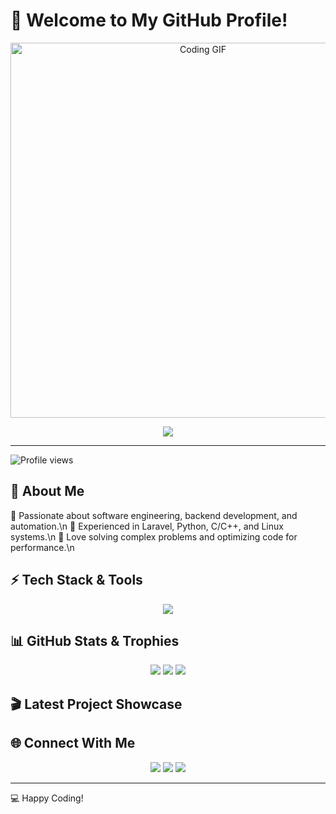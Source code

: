 # 👋 Welcome to My GitHub Profile!

<p align="center">
  <img src="https://media.giphy.com/media/qgQUggAC3Pfv687qPC/giphy.gif" width="600" alt="Coding GIF">
</p>

<p align="center">
  <img src="https://readme-typing-svg.herokuapp.com?font=Fira+Code&size=22&pause=1000&color=FF5733&center=true&vCenter=true&width=600&lines=Software+Engineer+%7C+Backend+Developer;Laravel+%7C+Python+%7C+C%2B%2B+%7C+Linux;Building+Scalable+%26+Efficient+Systems;Always+Learning+%26+Improving!" />
</p>

---

![Profile views](https://komarev.com/ghpvc/?username=Youssef-Mekkkawy&color=blue)

## 🚀 About Me
🔹 Passionate about software engineering, backend development, and automation.\n
🔹 Experienced in Laravel, Python, C/C++, and Linux systems.\n
🔹 Love solving complex problems and optimizing code for performance.\n

## ⚡ Tech Stack & Tools
<p align="center">
  <img src="https://skillicons.dev/icons?i=laravel,php,python,cpp,linux,bash,git,docker&theme=light" />
</p>

## 📊 GitHub Stats & Trophies
<p align="center">
  <img src="https://github-readme-stats.vercel.app/api?username=Youssef-Mekkkawy&show_icons=true&theme=dracula" />
  <img src="https://github-readme-streak-stats.herokuapp.com/?user=Youssef-Mekkkawy&theme=dracula" />
  <img src="https://github-profile-trophy.vercel.app/?username=Youssef-Mekkkawy&theme=dracula" />
</p>

## 🎬 Latest Project Showcase


## 🌐 Connect With Me
<p align="center">
  <a href="mailto:your-email@example.com"><img src="https://img.shields.io/badge/Email-Mail%20Me-red?style=flat&logo=gmail" /></a>
  <a href="https://linkedin.com/in/your-profile"><img src="https://img.shields.io/badge/LinkedIn-Connect-blue?style=flat&logo=linkedin" /></a>
  <a href="https://twitter.com/your-profile"><img src="https://img.shields.io/badge/Twitter-Follow-blue?style=flat&logo=twitter" /></a>
</p>

---
💻 Happy Coding!

